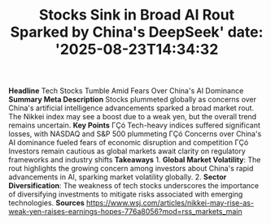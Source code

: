 ﻿---
title: "Stocks Sink in Broad AI Rout Sparked by China's DeepSeek'
date: '2025-08-23T14:34:32"
category: "Markets"
summary: ""
slug: "stocks sink in broad ai rout sparked by chinas deepseek"
source_urls:
  - "https://www.wsj.com/articles/nikkei-may-rise-as-weak-yen-raises-earnings-hopes-776a8056?mod=rss_markets_main"
seo:
  title: "Stocks Sink in Broad AI Rout Sparked by China's DeepSeek | Hash n Hedge'
  description: '"
  keywords: ["news", "markets", "brief"]
---
**Headline** Tech Stocks Tumble Amid Fears Over China's AI Dominance  **Summary Meta Description** Stocks plummeted globally as concerns over China's artificial intelligence advancements sparked a broad market rout. The Nikkei index may see a boost due to a weak yen, but the overall trend remains uncertain.  **Key Points**  ΓÇó Tech-heavy indices suffered significant losses, with NASDAQ and S&P 500 plummeting ΓÇó Concerns over China's AI dominance fueled fears of economic disruption and competition ΓÇó Investors remain cautious as global markets await clarity on regulatory frameworks and industry shifts  **Takeaways**  1. **Global Market Volatility**: The rout highlights the growing concern among investors about China's rapid advancements in AI, sparking market volatility globally. 2. **Sector Diversification**: The weakness of tech stocks underscores the importance of diversifying investments to mitigate risks associated with emerging technologies.  **Sources** https://www.wsj.com/articles/nikkei-may-rise-as-weak-yen-raises-earnings-hopes-776a8056?mod=rss_markets_main 
